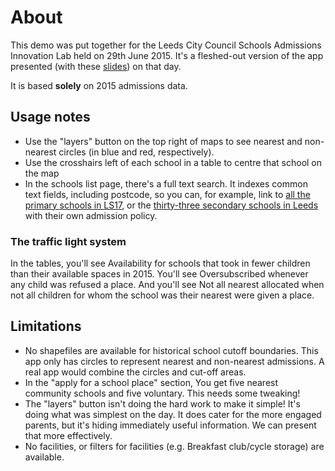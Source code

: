 # About

This demo was put together for the Leeds City Council Schools Admissions Innovation Lab held on 29th June 2015. It's
a fleshed-out version of the app presented (with these 
[slides](https://raw.githubusercontent.com/rgarner/lcc-schools/master/docs/School-Admissions.pdf)) on that day.

It is based **solely** on 2015 admissions data.

## Usage notes

* Use the "layers" button on the top right of maps to see nearest and non-nearest circles (in blue and red, respectively). 
* Use the crosshairs left of each school in a table to centre that school on the map
* In the schools list page, there's a full text search. It indexes common text fields, including postcode, so you can,
  for example, link to [all the primary schools in LS17](/schools?containing_text=LS17&phase=primary), or the 
  [thirty-three secondary schools in Leeds](/schools?phase=secondary&admissions_policy=own_admissions_policy) with their own admission policy.
  
### The traffic light system

In the tables, you'll see <span class="badge badge-contention-low">Availability</span> for schools that took in fewer children 
than their available spaces in 2015. You'll see <span class="badge badge-contention-medium">Oversubscribed</span> whenever any 
child was refused a place. And you'll see <span class="badge badge-contention-high">Not all nearest allocated</span>
when not all children for whom the school was their nearest were given a place.

## Limitations

* No shapefiles are available for historical school cutoff boundaries. This app only has circles to represent
  nearest and non-nearest admissions. A real app would combine the circles and cut-off areas.
* In the "apply for a school place" section, You get five nearest community schools and five voluntary. This needs some tweaking!
* The "layers" button isn't doing the hard work to make it simple! It's doing what was simplest on the day. 
  It does cater for the more engaged parents, but it's hiding immediately useful information. We can present that more effectively.
* No facilities, or filters for facilities (e.g. Breakfast club/cycle storage) are available.
  
